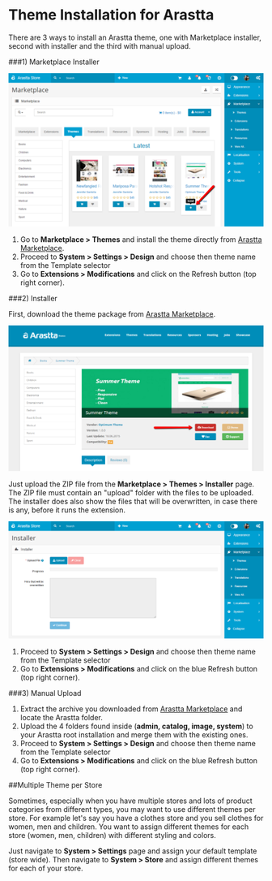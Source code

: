 Theme Installation for Arastta
===============================

There are 3 ways to install an Arastta theme, one with Marketplace installer, second with installer and the third with manual upload.

###1) Marketplace Installer

![Marketplace theme installation](_images/theme-installation-1.png)

1. Go to **Marketplace > Themes** and install the theme directly from [Arastta Marketplace](http://themes.arastta.pro/).
2. Proceed to **System > Settings > Design** and choose then theme name from the Template selector
3. Go to **Extensions > Modifications** and click on the Refresh button (top right corner).

###2) Installer

First, download the theme package from [Arastta Marketplace](http://themes.arastta.pro/).

![manual theme installation](_images/theme-installation-2.png)

Just upload the ZIP file from the **Marketplace > Themes > Installer** page. The ZIP file must contain an "upload" folder with the files to be uploaded. The installer does also show the files that will be overwritten, in case there is any, before it runs the extension.

![theme installation from installer](_images/installer.png)

1. Proceed to **System > Settings > Design** and choose then theme name from the Template selector
2. Go to **Extensions > Modifications** and click on the blue Refresh button (top right corner).

###3) Manual Upload

1. Extract the archive you downloaded from [Arastta Marketplace](http://themes.arastta.pro/) and locate the Arastta folder.
2. Upload the 4 folders found inside (**admin, catalog, image, system**) to your Arastta root installation and merge them with the existing ones.
3. Proceed to **System > Settings > Design** and choose then theme name from the Template selector
4. Go to **Extensions > Modifications** and click on the blue Refresh button (top right corner).

##Multiple Theme per Store

Sometimes, especially when you have multiple stores and lots of product categories from different types, you may want to use different themes per store. For example let's say you have a clothes store and you sell clothes for women, men and children. You want to assign different themes for each store (women, men, children) with different styling and colors.

Just navigate to **System > Settings** page and assign your default template (store wide). Then navigate to **System > Store** and assign different themes for each of your store.
